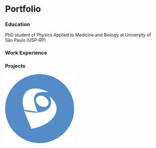 # Portfolio

### Education
PhD student of Physics Applied to Medicine and Biology at University of São Paulo (USP-RP)

### Work Experience

### Projects
[![Currículo Lattes](images/lattes_logo.png)](https://lattes.cnpq.br/1819201681506424)


